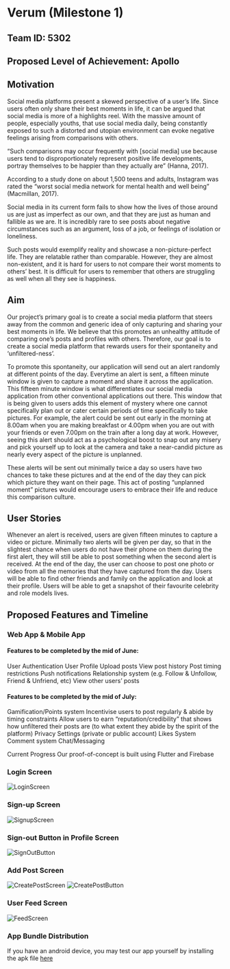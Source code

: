 # Verum (Milestone 1)

## Team ID: 5302
## Proposed Level of Achievement: Apollo

## Motivation 

Social media platforms present a skewed perspective of a user’s life. Since users often only share their best moments in life, it can be argued that social media is more of a highlights reel. With the massive amount of people, especially youths, that use social media daily, being constantly exposed to such a distorted and utopian environment can evoke negative feelings arising from comparisons with others.

“Such comparisons may occur frequently with [social media] use because users tend to disproportionately represent positive life developments, portray themselves to be happier than they actually are” (Hanna, 2017). 

According to a study done on about 1,500 teens and adults, Instagram was rated the “worst social media network for mental health and well being” (Macmillan, 2017).

Social media in its current form fails to show how the lives of those around us are just as imperfect as our own, and that they are just as human and fallible as we are. It is incredibly rare to see posts about negative circumstances such as an argument, loss of a job, or feelings of isolation or loneliness.

Such posts would exemplify reality and showcase a non-picture-perfect life. They are relatable rather than comparable. However, they are almost non-existent, and it is hard for users to not compare their worst moments to others’ best. It is difficult for users to remember that others are struggling as well when all they see is happiness.



## Aim 

Our project’s primary goal is to create a social media platform that steers away from the common and generic idea of only capturing and sharing your best moments in life. We believe that this promotes an unhealthy attitude of comparing one’s posts and profiles with others. Therefore, our goal is to create a social media platform that rewards users for their spontaneity and ‘unfiltered-ness’. 

To promote this spontaneity, our application will send out an alert randomly at different points of the day. Everytime an alert is sent, a fifteen minute window is given to capture a moment and share it across the application. This fifteen minute window is what differentiates our social media application from other conventional applications out there. This window that is being given to users adds this element of mystery where one cannot specifically plan out or cater certain periods of time specifically to take pictures. For example, the alert could be sent out early in the morning at 8.00am when you are making breakfast or 4.00pm when you are out with your friends or even 7.00pm on the train after a long day at work. However, seeing this alert should act as a psychological boost to snap out any misery and pick yourself up to look at the camera and take a near-candid picture as nearly every aspect of the picture is unplanned. 

These alerts will be sent out minimally twice a day so users have two chances to take these pictures and at the end of the day they can pick which picture they want on their page.  This act of posting “unplanned moment” pictures would encourage users to embrace their life and reduce this comparison culture.

## User Stories

Whenever an alert is received, users are given fifteen minutes to capture a video or picture.
Minimally two alerts will be given per day, so that in the slightest chance when users do not have their phone on them during the first alert, they will still be able to post something when the second alert is received. 
At the end of the day, the user can choose to post one photo or video from all the memories that they have captured from the day.
Users will be able to find other friends and family on the application and look at their profile.
Users will be able to get a snapshot of their favourite celebrity and role models lives. 



## Proposed Features and Timeline

### Web App & Mobile App

#### Features to be completed by the mid of June: 

User Authentication
User Profile
Upload posts
View post history
Post timing restrictions
Push notifications
Relationship system (e.g. Follow & Unfollow, Friend & Unfriend, etc)
View other users’ posts


#### Features to be completed by the mid of July: 
Gamification/Points system 
Incentivise users to post regularly & abide by timing constraints
Allow users to earn “reputation/credibility” that shows how unfiltered their posts are (to what extent they abide by the spirit of the platform) 
Privacy Settings (private or public account)
Likes System
Comment system
Chat/Messaging

Current Progress
Our proof-of-concept is built using Flutter and Firebase

### Login Screen

![LoginScreen](https://user-images.githubusercontent.com/81674501/170652498-0f1c1299-0a27-46af-8dcb-e67cba875831.png)


### Sign-up Screen

![SignupScreen](https://user-images.githubusercontent.com/81674501/170652484-b5c498d4-1d02-4186-8ab6-0672fee73476.png)


### Sign-out Button in Profile Screen

![SignOutButton](https://user-images.githubusercontent.com/81674501/170652527-b48d56e1-a504-484c-895b-9889925de3e6.png)


### Add Post Screen

![CreatePostScreen](https://user-images.githubusercontent.com/81674501/170652644-e258c3ea-53ce-4a08-a055-1e74888c0067.png)
![CreatePostButton](https://user-images.githubusercontent.com/81674501/170652659-7df69372-f8d8-4730-9d67-9872c4967368.png)


### User Feed Screen

![FeedScreen](https://user-images.githubusercontent.com/81674501/170652668-17a20a41-a98d-4fd5-8968-bde2459f4491.png)


### App Bundle Distribution

If you have an android device, you may test our app yourself by installing the apk file [here](https://drive.google.com/file/d/1k8aEa3_fC8D00PhxEAMB7NmOn59QZNE5/view?usp=sharing)

